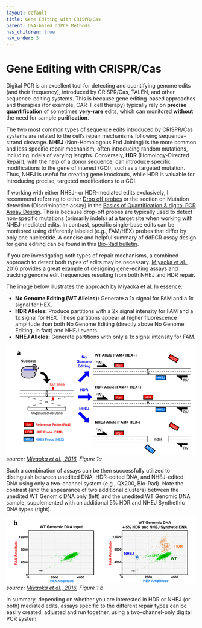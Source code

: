 ```yaml
---
layout: default
title: Gene Editing with CRISPR/Cas
parent: DNA-based ddPCR Methods
has_children: true
nav_order: 3
---
```


# Gene Editing with CRISPR/Cas


Digital PCR is an excellent tool for detecting and quantifying genome edits (and their frequency), introduced by CRISPR/Cas, TALEN, and other sequence-editing systems. This is because gene editing-based approaches and therapies (for example, CAR-T cell therapy) typically rely on **precise quantification** of sometimes **very-rare** edits, which can monitored **without** the need for sample **purification**.

The two most common types of sequence edits introduced by CRISPR/Cas systems are related to the cell’s repair mechanisms following sequence-strand cleavage. **NHEJ** (Non-Homologous End Joining) is the more common and less specific repair mechanism, often introducing random mutations, including indels of varying lengths. Conversely, **HDR** (Homology-Directed Repair), with the help of a donor sequence, can introduce specific modifications to the gene of interest (GOI), such as a targeted mutation. Thus, NHEJ is useful for creating gene knockouts, while HDR is valuable for introducing precise, targeted modifications to a GOI.

If working with either NHEJ- or HDR-mediated edits exclusively, I recommend referring to either [Drop off probes](/Mds/PCR-method-library/DNA-based-methods/Drop-off-Probes) or the section on Mutation detection (Discrimination assay) in the [Basics of Quantification & digital PCR Assay Design](/Mds/PCR-method-library/Basics/Basics-of-quantification-and-digital-PCR-assay-design). This is because drop-off probes are typically used to detect non-specific mutations (primarily indels) at a target site when working with NHEJ-mediated edits. In contrast, specific single-base edits can be monitored using differently labeled (e.g., FAM/HEX) probes that differ by only one nucleotide. A concise and helpful summary of ddPCR assay design for gene editing can be found in this [Bio-Rad bulletin](https://www.bio-rad.com/sites/default/files/webroot/web/pdf/lsr/literature/Bulletin_6712.pdf).

If you are investigating both types of repair mechanisms, a combined approach to detect both types of edits may be necessary. [Miyaoka et al., 2016](https://www.nature.com/articles/srep23549) provides a great example of designing gene-editing assays and tracking genome edit frequencies resulting from both NHEJ and HDR repair.

The image below illustrates the approach by Miyaoka et al. In essence:

- **No Genome Editing (WT Alleles):** Generate a 1x signal for FAM and a 1x signal for HEX.
- **HDR Alleles:** Produce partitions with a 2x signal intensity for FAM and a 1x signal for HEX. These partitions appear at higher fluorescence amplitude than both No Genome Editing (directly above No Genome Editing, in fact) and NHEJ events.
- **NHEJ Alleles:** Generate partitions with only a 1x signal intensity for FAM.

![figure1ageneedit.png](Gene-Editing-with-CRISPR-Cas/figure1ageneedit.png)\
*source: [Miyaoka et al., 2016](https://www.nature.com/articles/srep23549), Figure 1a*

Such a combination of assays can be then successfully utilized to distinguish between unedited DNA, HDR-edited DNA, and NHEJ-edited DNA using only a two-channel system (e.g., QX200, Bio-Rad). Note the contrast (and the appearance of two additional clusters) between the unedited WT Genomic DNA only (left) and the unedited WT Genomic DNA sample, supplemented with an additional 5% HDR and NHEJ Synthethic DNA types (right).

![figure1bgeneedit.png](Gene-Editing-with-CRISPR-Cas/figure1bgeneedit.png)\
*source: [Miyaoka et al., 2016](https://www.nature.com/articles/srep23549), Figure 1 b*

In summary, depending on whether you are interested in HDR or NHEJ (or both) mediated edits, assays specific to the different repair types can be easily created, adjusted and run together, using a two-channel-only digital PCR system.
